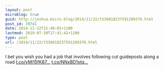 ```yaml
---
layout: post
microblog: true
guid: http://joshua.micro.blog/2014/11/22/t536018237591269376.html
post_id: 39741
date: 2014-11-22T15:48:01+1100
lastmod: 2019-07-30T17:41:42+1100
type: post
url: /2014/11/22/t536018237591269376.html
---
```

I bet you wish you had a job that involves following cut guideposts along a road [t.co/yMi15fK87...](http://t.co/yMi15fK87P) [t.co/NNxBD1xtq...](http://t.co/NNxBD1xtqB)
